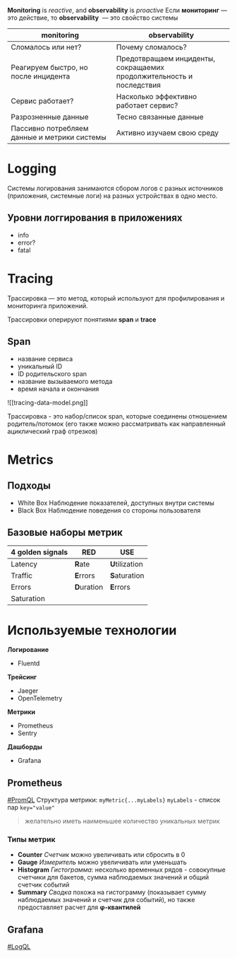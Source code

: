 **Monitoring** is *reactive*, and **observability** is *proactive*
Если **мониторинг** — это действие, то **observability**  — это свойство системы

| monitoring                                   | observability                                                           |
| -------------------------------------------- | ----------------------------------------------------------------------- |
| Сломалось или нет?                           | Почему сломалось?                                                       |
| Реагируем быстро, но после инцидента         | Предотвращаем инциденты,<br>сокращаемих продолжительность и последствия |
| Сервис работает?                             | Насколько эффективно работает сервис?                                   |
| Разрозненные данные                          | Тесно связанные данные                                                  |
| Пассивно потребляем данные и метрики системы | Активно изучаем свою среду                                              |


# Logging

Системы логирования занимаются сбором логов с разных источников (приложения, системные логи) на разных устройствах в одно место.

## Уровни логгирования в приложениях
- info
- error?
- fatal


# Tracing
Трассировка — это метод, который используют для профилирования и мониторинга приложений.

Трассировки оперируют понятиями **span** и **trace**

## Span
- название сервиса
- уникальный ID
- ID родительского span
- название вызываемого метода
- время начала и окончания

![[tracing-data-model.png]]

Трассировка - это набор/список span, которые соединены отношением родитель/потомок (его также можно рассматривать как направленный ациклический граф отрезков)


# Metrics

## Подходы
- White Box
	Наблюдение показателей, доступных внутри системы
- Black Box
	Наблюдение поведения со стороны пользователя

## Базовые наборы метрик

| 4 golden signals | RED          | USE             |
| ---------------- | ------------ | --------------- |
| Latency          | **R**ate     | **U**tilization |
| Traffic          | **E**rrors   | **S**aturation  |
| Errors           | **D**uration | **E**rrors      |
| Saturation       |              |                 |


# Используемые технологии

**Логирование**
- Fluentd

**Трейсинг**
- Jaeger
- OpenTelemetry

**Метрики**
- Prometheus
- Sentry

**Дашборды**
- Grafana

## Prometheus

[#PromQL](https://prometheus.io/docs/prometheus/latest/querying/basics/)
Структура метрики: `myMetric{...myLabels}`
`myLabels` - список пар `key="value"`
> желательно иметь наименьшее количество уникальных метрик

### Типы метрик
- **Counter**
	*Счетчик* можно увеличивать или сбросить в 0
- **Gauge**
	*Измеритель* можно увеличивать или уменьшать
- **Histogram**
	*Гистограмма*: несколько временных рядов - совокупные счетчики для бакетов, сумма наблюдаемых значений и общий счетчик событий
- **Summary**
	*Сводка* похожа на гистограмму (показывает сумму наблюдаемых значений и счетчик для событий), но также предоставляет расчет для **φ-квантилей**

## Grafana
[#LogQL](https://grafana.com/docs/loki/latest/logql/)